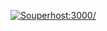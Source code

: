 [![Souperhost:3000/](https://circleci.com/gh/souperhost-3000/service-eric.svg?style=shield)](https://github.com/souperhost-3000/service-eric)

